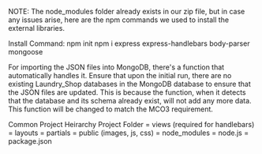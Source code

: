 NOTE: The node_modules folder already exists in our zip file, but in case any issues arise, here are the npm commands we used to install the external libraries.

Install Command:
npm init
npm i express express-handlebars body-parser mongoose

For importing the JSON files into MongoDB, there's a function that automatically handles it. Ensure that upon the initial run, there are no existing Laundry_Shop databases in the MongoDB database to ensure that the JSON files are updated. 
This is because the function, when it detects that the database and its schema already exist, will not add any more data. This function will be changed to match the MCO3 requirement.

Common Project Heirarchy
  Project Folder
    = views (required for handlebars)
        = layouts
        = partials
    = public (images, js, css)
    = node_modules
    = node.js
    = package.json
